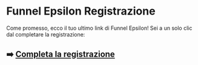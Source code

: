 # Funnel Epsilon Registrazione

Come promesso, ecco il tuo ultimo link di Funnel Epsilon! Sei a un solo clic dal completare la registrazione:

## ➡️ [Completa la registrazione](https://tinyurl.com/mvdk7s7y)